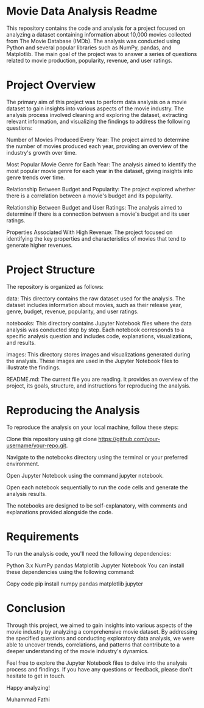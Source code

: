 # Movie Data Analysis Readme
This repository contains the code and analysis for a project focused on analyzing a dataset containing information about 10,000 movies collected from The Movie Database (IMDb). The analysis was conducted using Python and several popular libraries such as NumPy, pandas, and Matplotlib. The main goal of the project was to answer a series of questions related to movie production, popularity, revenue, and user ratings.

# Project Overview
The primary aim of this project was to perform data analysis on a movie dataset to gain insights into various aspects of the movie industry. The analysis process involved cleaning and exploring the dataset, extracting relevant information, and visualizing the findings to address the following questions:

Number of Movies Produced Every Year: The project aimed to determine the number of movies produced each year, providing an overview of the industry's growth over time.

Most Popular Movie Genre for Each Year: The analysis aimed to identify the most popular movie genre for each year in the dataset, giving insights into genre trends over time.

Relationship Between Budget and Popularity: The project explored whether there is a correlation between a movie's budget and its popularity.

Relationship Between Budget and User Ratings: The analysis aimed to determine if there is a connection between a movie's budget and its user ratings.

Properties Associated With High Revenue: The project focused on identifying the key properties and characteristics of movies that tend to generate higher revenues.

# Project Structure
The repository is organized as follows:

data: This directory contains the raw dataset used for the analysis. The dataset includes information about movies, such as their release year, genre, budget, revenue, popularity, and user ratings.

notebooks: This directory contains Jupyter Notebook files where the data analysis was conducted step by step. Each notebook corresponds to a specific analysis question and includes code, explanations, visualizations, and results.

images: This directory stores images and visualizations generated during the analysis. These images are used in the Jupyter Notebook files to illustrate the findings.

README.md: The current file you are reading. It provides an overview of the project, its goals, structure, and instructions for reproducing the analysis.

# Reproducing the Analysis
To reproduce the analysis on your local machine, follow these steps:

Clone this repository using git clone https://github.com/your-username/your-repo.git.

Navigate to the notebooks directory using the terminal or your preferred environment.

Open Jupyter Notebook using the command jupyter notebook.

Open each notebook sequentially to run the code cells and generate the analysis results.

The notebooks are designed to be self-explanatory, with comments and explanations provided alongside the code.

# Requirements
To run the analysis code, you'll need the following dependencies:

Python 3.x
NumPy
pandas
Matplotlib
Jupyter Notebook
You can install these dependencies using the following command:

Copy code
pip install numpy pandas matplotlib jupyter

# Conclusion
Through this project, we aimed to gain insights into various aspects of the movie industry by analyzing a comprehensive movie dataset. By addressing the specified questions and conducting exploratory data analysis, we were able to uncover trends, correlations, and patterns that contribute to a deeper understanding of the movie industry's dynamics.

Feel free to explore the Jupyter Notebook files to delve into the analysis process and findings. If you have any questions or feedback, please don't hesitate to get in touch.

Happy analyzing!

Muhammad Fathi
